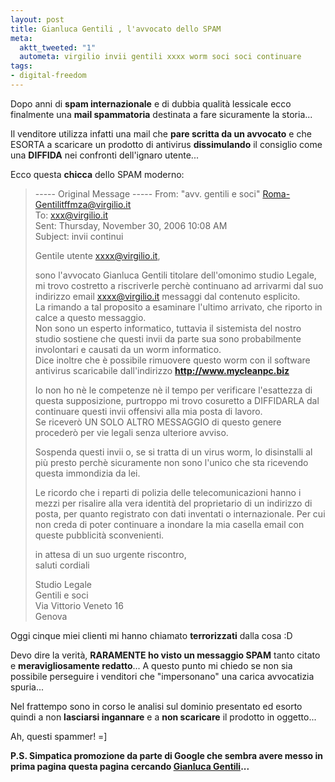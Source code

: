 ```yaml
--- 
layout: post
title: Gianluca Gentili , l'avvocato dello SPAM
meta: 
  aktt_tweeted: "1"
  autometa: virgilio invii gentili xxxx worm soci soci continuare
tags: 
- digital-freedom
---
```

Dopo anni di **spam internazionale** e di dubbia qualità lessicale ecco finalmente una **mail spammatoria** destinata a fare sicuramente la storia...  
  
Il venditore utilizza infatti una mail che **pare scritta da un avvocato** e che ESORTA a scaricare un prodotto di antivirus **dissimulando** il consiglio come una **DIFFIDA** nei confronti dell'ignaro utente...  
  
Ecco questa **chicca** dello SPAM moderno:  
  
> ----- Original Message -----
> From: "avv. gentili e soci" <Roma-Gentilitffmza@virgilio.it>  
> To: <xxx@virgilio.it>  
> Sent: Thursday, November 30, 2006 10:08 AM  
> Subject: invii continui  
> 
> Gentile utente xxxx@virgilio.it,  
>   
> sono l'avvocato Gianluca Gentili titolare dell'omonimo studio Legale, mi trovo  costretto a riscriverle  perchè continuano ad arrivarmi dal suo  indirizzo email xxxx@virgilio.it messaggi dal contenuto esplicito.  
> La rimando a tal proposito a esaminare l'ultimo arrivato, che riporto in calce a questo messaggio.  
> Non sono un esperto informatico, tuttavia il sistemista del nostro studio sostiene che questi invii da  parte sua sono probabilmente involontari e causati da un worm informatico.  
> Dice inoltre che è possibile rimuovere questo worm con il software antivirus scaricabile dall'indirizzo **http://www.mycleanpc.biz**  
>  
> Io non ho nè le competenze  nè il tempo per verificare l'esattezza di questa supposizione, purtroppo mi trovo cosuretto a DIFFIDARLA dal continuare questi invii offensivi alla mia posta di lavoro.  
> Se riceverò UN SOLO ALTRO MESSAGGIO di questo genere procederò per vie legali senza ulteriore avviso.  
> 
> Sospenda questi invii o, se si tratta di un virus worm, lo disinstalli al più presto perchè sicuramente non sono l'unico che sta ricevendo questa immondizia da lei.
>  
> Le ricordo che i  reparti di polizia delle telecomunicazioni hanno i mezzi per risalire alla vera identità del proprietario di
un indirizzo di posta, per quanto registrato con dati inventati o internazionale. Per cui non  creda di poter continuare a inondare la mia casella email con queste pubblicità sconvenienti.  
>  
> in attesa di un suo urgente riscontro,  
> saluti cordiali   
>  
> Studio Legale  
> Gentili e soci  
> Via Vittorio Veneto 16  
> Genova  
  
Oggi cinque miei clienti mi hanno chiamato **terrorizzati** dalla cosa :D  
  
Devo dire la verità, **RARAMENTE ho visto un messaggio SPAM** tanto citato e **meravigliosamente redatto**... 
A questo punto mi chiedo se non sia possibile perseguire i venditori che "impersonano" una carica avvocatizia spuria...
  
Nel frattempo sono in corso le analisi sul dominio presentato ed esorto quindi a non **lasciarsi ingannare** e a **non scaricare** il prodotto in oggetto...  
  
Ah, questi spammer! =]

**P.S. Simpatica promozione da parte di Google che sembra avere messo in prima pagina questa pagina cercando [Gianluca Gentili](http://www.google.com/search?q=gianluca+gentili&ie=utf-8&oe=utf-8&rls=org.mozilla:en-US:official&client=firefox-a)...**
 
